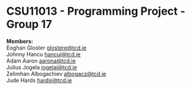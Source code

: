 # CSU11013 - Programming Project - Group 17
**Members:** <br />
Eoghan Gloster glostere@tcd.ie <br />
Johnny Hancu hancuj@tcd.ie <br />
Adam Aaron aarona@tcd.ie <br />
Julius Jogela jogelaj@tcd.ie <br />
Zelimhan Albogachiev albogacz@tcd.ie <br />
Jude Hards hardsj@tcd.ie
